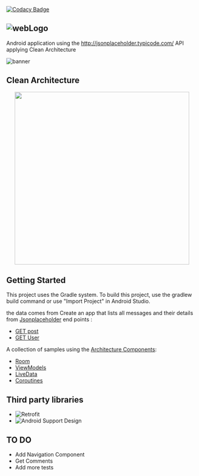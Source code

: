 [![Codacy Badge](https://api.codacy.com/project/badge/Grade/b496c86823ae4846bd09bc086d44af4d)](https://www.codacy.com/manual/nickand/JsonApiTest?utm_source=github.com&amp;utm_medium=referral&amp;utm_content=nickand/JsonApiTest&amp;utm_campaign=Badge_Grade)

## ![webLogo](https://user-images.githubusercontent.com/4821464/66293131-99dd9c80-e8ab-11e9-89b3-0cb2dc258c58.PNG)<br/>
Android application using the http://jsonplaceholder.typicode.com/ API applying Clean Architecture

![banner](https://user-images.githubusercontent.com/4821464/66296675-b41b7880-e8b3-11e9-84d1-881f16fec0e7.png)

## Clean Architecture
<p align="center">
  <img width="460" height="455" src="https://user-images.githubusercontent.com/4821464/66293984-8b908000-e8ad-11e9-9655-24092e6804f8.jpg">
</p>

## Getting Started
This project uses the Gradle system. To build this project, use the gradlew build command or use "Import Project" in Android Studio.

the data comes from Create an app that lists all messages and their details from [Jsonplaceholder](https://jsonplaceholder.typicode.com)
end points :
* [GET post](https://jsonplaceholder.typicode.com/posts) 
* [GET User](https://jsonplaceholder.typicode.com/users) 

A collection of samples using the [Architecture Components](https://developer.android.com/arch):

- [Room](https://developer.android.com/topic/libraries/architecture/room) 
- [ViewModels](https://developer.android.com/topic/libraries/architecture/viewmodel)
- [LiveData](https://developer.android.com/topic/libraries/architecture/livedata)
- [Coroutines](https://developer.android.com/topic/libraries/architecture/coroutines)

## Third party libraries
- ![Retrofit](https://square.github.io/retrofit/)
- ![Android Support Design](https://developer.android.com/topic/libraries/support-library/packages)

## TO DO
- Add Navigation Component
- Get Comments
- Add more tests
